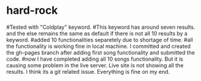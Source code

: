 # hard-rock
#Tested with "Coldplay" keyword.
#This keyword has around seven results. and the else remains the same as default if there is not all 10 results by a keyword.
#added 10 functionalities separetely due to shortage of time.
#all the functionality is working fine in local machine. I committed and created the gh-pages branch after adding first song functionality and submitted the code.
#now I have completed adding all 10 songs functionality. But it is causing some problem in the live server. Live site is not showing all the results. I think its a git related issue. Everything is fine on my end.
